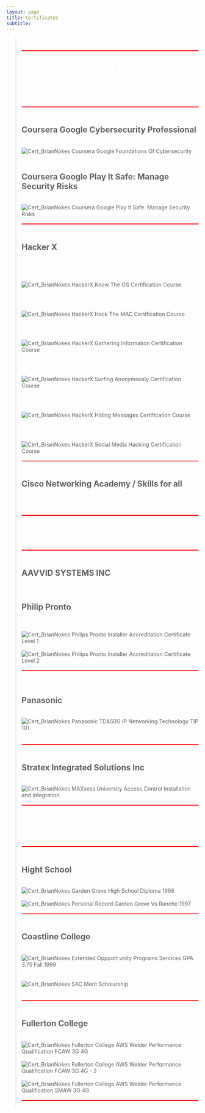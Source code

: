 ```yaml
---
layout: page
title: Certificates
subtitle:
---
```


<blockquote>
<br>
<br>
<span style="display:block; background-color:red; width:100%; height:2px;"></span>
<br>

<span> 
<p dir="ltr" style="line-height:1.38;margin-top:0pt;margin-bottom:0pt;text-align:center">
<span style="font-size:30pt;font-family:Arial;color:#FFFFFF;background-color:transparent;font-weight:700;font-style:normal;font-variant:normal;text-decoration:none;vertical-align:baseline;white-space:pre;white-space:pre-wrap">Recent Training Experience</span> 
</p> 
</span>

<br>
<span style="display:block; background-color:red; width:100%; height:2px;"></span>
<br>

<h2>Coursera Google Cybersecurity Professional</h2>
<br>
  <img src="{{ 'assets/img/Cert_BrianNokesCourseraGoogleFoundationsOfCybersecurity.png' | relative_url }}" alt="Cert_BrianNokes Coursera Google Foundations Of Cybersecurity" />
<br>
<br>
<h2>Coursera Google Play It Safe: Manage Security Risks</h2>
<br>
  <img src="{{ 'assets/img/Cert_BrianNokesCourseraGooglePlayItSafe-ManageSecurityRisks.png' | relative_url }}" alt="Cert_BrianNokes Coursera Google Play It Safe: Manage Security Risks" />

<br>
<br>
<span style="display:block; background-color:red; width:100%; height:2px;"></span>
<br>

<h2>Hacker X</h2>

<br>
<span>
<p dir="ltr" style="line-height:1.38;margin-top:0pt;margin-bottom:0pt;text-align:left">
<span style="font-size:14pt;font-family:Arial;color:#FFFFFF;background-color:transparent;font-weight:700;font-style:normal;font-variant:normal;text-decoration:none;vertical-align:baseline;white-space:pre;white-space:pre-wrap">1. Know the OS</span>
</p> 
</span>
<br>
  <img src="{{ 'assets/img/Cert_BrianNokesHackerX-KnowTheOS-CertificationCourse.png' | relative_url }}" alt="Cert_BrianNokes HackerX Know The OS Certification Course" />

<br>

<br>
<span> 
<p dir="ltr" style="line-height:1.38;margin-top:0pt;margin-bottom:0pt;text-align:left">
<span style="font-size:14pt;font-family:Arial;color:#FFFFFF;background-color:transparent;font-weight:700;font-style:normal;font-variant:normal;text-decoration:none;vertical-align:baseline;white-space:pre;white-space:pre-wrap">2. Hack the MAC</span> 
</p> 
</span>
<br>
  <img src="{{ 'assets/img/Cert_BrianNokesHackerX-HackTheMAC-CertificationCourse.png' | relative_url }}" alt="Cert_BrianNokes HackerX Hack The MAC Certification Course" />

<br>

<br>
<span> 
<p dir="ltr" style="line-height:1.38;margin-top:0pt;margin-bottom:0pt;text-align:left">
<span style="font-size:14pt;font-family:Arial;color:#FFFFFF;background-color:transparent;font-weight:700;font-style:normal;font-variant:normal;text-decoration:none;vertical-align:baseline;white-space:pre;white-space:pre-wrap">3. Gathering Information</span> 
</p> 
</span>
<br>
  <img src="{{ 'assets/img/Cert_BrianNokesHackerX-GatheringInformationCertificationCourse.png' | relative_url }}" alt="Cert_BrianNokes HackerX Gathering Information Certification Course" />

<br>

<br>
<span> 
<p dir="ltr" style="line-height:1.38;margin-top:0pt;margin-bottom:0pt;text-align:left">
<span style="font-size:14pt;font-family:Arial;color:#FFFFFF;background-color:transparent;font-weight:700;font-style:normal;font-variant:normal;text-decoration:none;vertical-align:baseline;white-space:pre;white-space:pre-wrap">4. Surfing Anonymously</span> 
</p> 
</span>
<br>
  <img src="{{ 'assets/img/Cert_BrianNokesHackerX-SurfingAnonymouslyCertificationCourse.png' | relative_url }}" alt="Cert_BrianNokes HackerX Surfing Anonymously Certification Course" />

<br>

<br>
<span> 
<p dir="ltr" style="line-height:1.38;margin-top:0pt;margin-bottom:0pt;text-align:left">
<span style="font-size:14pt;font-family:Arial;color:#FFFFFF;background-color:transparent;font-weight:700;font-style:normal;font-variant:normal;text-decoration:none;vertical-align:baseline;white-space:pre;white-space:pre-wrap">5. Hiding Messages</span> 
</p> 
</span>
<br>
  <img src="{{ 'assets/img/Cert_BrianNokesHackerX-HidingMessagesCertificationCourse.png' | relative_url }}" alt="Cert_BrianNokes HackerX Hiding Messages Certification Course" />
<br>
<br>
<span> 
<p dir="ltr" style="line-height:1.38;margin-top:0pt;margin-bottom:0pt;text-align:left"><span style="font-size:14pt;font-family:Arial;color:#FFFFFF;background-color:transparent;font-weight:700;font-style:normal;font-variant:normal;text-decoration:none;vertical-align:baseline;white-space:pre;white-space:pre-wrap">6. Social Media Hacking</span> 
</p> 
</span>
<br>
  <img src="{{ 'assets/img/Cert_BrianNokesHackerX-SocialMediaHackingCertificationCourse.png' | relative_url }}" alt="Cert_BrianNokes HackerX Social Media Hacking Certification Course" />

<br>
<br>
<span style="display:block; background-color:red; width:100%; height:2px;"></span>
<br>

<h2>Cisco Networking Academy / Skills for all</h2>
<br><br>

<br>
<span style="display:block; background-color:red; width:100%; height:2px;"></span>
<br>
 <span> 
<p dir="ltr" style="line-height:1.38;margin-top:0pt;margin-bottom:0pt;text-align:center">
<span style="font-size:30pt;font-family:Arial;color:#FFFFFF;background-color:transparent;font-weight:700;font-style:normal;font-variant:normal;text-decoration:none;vertical-align:baseline;white-space:pre;white-space:pre-wrap">Work Experience</span> 
</p> 
</span>
<br>
<span style="display:block; background-color:red; width:100%; height:2px;"></span>
<br>

<h2>AAVVID SYSTEMS INC</h2>
<br>

<h2>Philip Pronto</h2>
<br>
<br>
  <img src="{{ 'assets/img/Cert_BrianNokesPhilipsProntoInstallerAccreditationCertificateLevel1.PNG' | relative_url }}" alt="Cert_BrianNokes Philips Pronto Installer Accreditation Certificate Level 1" />
<br>
<br>
  <img src="{{ 'assets/img/Cert_BrianNokesPhilipsProntoInstallerAccreditationCertificateLevel2.PNG' | relative_url }}" alt="Cert_BrianNokes Philips Pronto Installer Accreditation Certificate Level 2" />
<br>
<br>
<span style="display:block; background-color:red; width:100%; height:2px;"></span>
<br>
<br>
<h2>Panasonic</h2>
<br>
  <img src="{{ 'assets/img/Cert_BrianNokes_PanasonicTDA50G_IP_NetworkingTechnologyTIP101.PNG' | relative_url }}" alt="Cert_BrianNokes Panasonic TDA50G IP Networking Technology TIP 101" />
<br>
<br>
<br>
<span style="display:block; background-color:red; width:100%; height:2px;"></span>
<br>

<h2>Stratex Integrated Solutions Inc</h2>

<br>
  <img src="{{ 'assets/img/Cert_BrianNokesMAXxessUniversityAccessControlInstallation-and-Integration.jpg' | relative_url }}" alt="Cert_BrianNokes MAXxess University Access Control Installation and Integration" />
<br>
<br>
<span style="display:block; background-color:red; width:100%; height:2px;"></span>
<br>
<br>
<span> 
<p dir="ltr" style="line-height:1.38;margin-top:0pt;margin-bottom:0pt;text-align:center"><span style="font-size:30pt;font-family:Arial;color:#FFFFFF;background-color:transparent;font-weight:700;font-style:normal;font-variant:normal;text-decoration:none;vertical-align:baseline;white-space:pre;white-space:pre-wrap">Education</span> 
</p> 
</span>
<br>
<span style="display:block; background-color:red; width:100%; height:2px;"></span>
<br>

<h2>Hight School</h2>
<br>
  <img src="{{ 'assets/img/Cert_BrianNokes_GardenGroveHighSchoolDiploma1998.jpg' | relative_url }}" alt="Cert_BrianNokes Garden Grove High School Diploma 1998" />
<br>
<br>
  <img src="{{ 'assets/img/Cert_BrianNokes_PersonalRecordGardenGroveVsRancho1997.jpg' | relative_url }}" alt="Cert_BrianNokes Personal Record Garden Grove Vs Rancho 1997" />
<br>
<br>
<span style="display:block; background-color:red; width:100%; height:2px;"></span>
<br>

<h2>Coastline College</h2>
<br>
  <img src="{{ 'assets/img/Cert_BrianNokes_ExtendedOppportunityProgramsServicesGPA3-75_Fall1999_May-8-2000.jpg' | relative_url }}" alt="Cert_BrianNokes Extended Oppport unity Programs Services GPA 3.75 Fall 1999" />
<br>
<br>
<br>
  <img src="{{ 'assets/img/Cert_BrianNokes_SAC_MeritScholarshipMay-4-2000.jpg' | relative_url }}" alt="Cert_BrianNokes SAC Merit Scholarship" />
<br>
<br>

<br>
<span style="display:block; background-color:red; width:100%; height:2px;"></span>
<br>

<h2>Fullerton College</h2>
<br>
  <img src="{{ 'assets/img/Cert_BrianNokesFullertonCollegeAWS_WelderPerformanceQualificationFCAW3G4G.jpg' | relative_url }}" alt="Cert_BrianNokes Fullerton College AWS Welder Performance Qualification FCAW 3G 4G" />
<br>
<br>
  <img src="{{ 'assets/img/Cert_BrianNokesFullertonCollegeAWS_WelderPerformanceQualificationFCAW3G4G-2.jpg' | relative_url }}" alt="Cert_BrianNokes Fullerton College AWS Welder Performance Qualification FCAW 3G 4G - 2" />
<br>
<br>
  <img src="{{ 'assets/img/Cert_BrianNokesFullertonCollegeAWS_WelderPerformanceQualificationSMAW3G4G.jpg' | relative_url }}" alt="Cert_BrianNokes Fullerton College AWS Welder Performance Qualification SMAW 3G 4G" />
<br>
<br>
<span style="display:block; background-color:red; width:100%; height:2px;"></span>
<br>

</blockquote>
